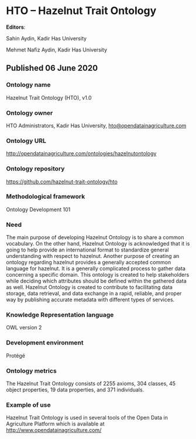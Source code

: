 HTO – Hazelnut Trait Ontology
==============
**Editors**:

Sahin Aydin, Kadir Has University

Mehmet Nafiz Aydin, Kadir Has University

## Published 06 June 2020

### Ontology name
Hazelnut Trait Ontology (HTO), v1.0

### Ontology owner

HTO Administrators, Kadir Has University, hto@opendatainagriculture.com 

### Ontology URL

http://opendatainagriculture.com/ontologies/hazelnutontology

### Ontology repository

https://github.com/hazelnut-trait-ontology/hto

### Methodological framework

Ontology Development 101

### Need

The main purpose of developing Hazelnut Ontology is to share a common vocabulary. On the other hand, Hazelnut Ontology is acknowledged that it is going to help provide an international format to standardize general understanding with respect to hazelnut. Another purpose of creating an ontology regarding hazelnut provides a generally accepted common language for hazelnut. It is a generally complicated process to gather data concerning a specific domain. This ontology is created to help stakeholders while deciding which attributes should be defined within the gathered data as well. Hazelnut Ontology is created to contribute to facilitating data storage, data retrieval, and data exchange in a rapid, reliable, and proper way by publishing accurate metadata with different types of services.

### Knowledge Representation language

OWL version 2

### Development environment

Protégé

### Ontology metrics

The Hazelnut Trait Ontology consists of 2255 axioms, 304 classes, 45 object properties, 19 data properties, and 371 individuals.

### Example of use

Hazelnut Trait Ontology is used in several tools of the Open Data in Agriculture Platform which is available at http://www.opendatainagriculture.com/

